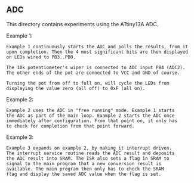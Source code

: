 ADC
---

This directory contains experiments using the ATtiny13A ADC.

Example 1:

    Example 1 continuously starts the ADC and polls the results, from it
    upon completion. Then the 4 most significant bits are then displayed
    on LEDs wired to PB3..PB0. 

    The 10k potentiometer's wiper is connected to ADC input PB4 (ADC2).
    The other ends of the pot are connected to VCC and GND of course.

    Turning the pot from off to full on, will cycle the LEDs from 
    displaying the value zero (all off) to 0xF (all on).

Example 2:

    Example 2 uses the ADC in "free running" mode. Example 1 starts
    the ADC as part of the main loop. Example 2 starts the ADC once
    immediately after configuration. From that point on, it only has 
    to check for completion from that point forward.

Example 3:

    Example 3 expands on example 2, by making it interrupt driven.
    The interrupt service routine reads the ADC result and deposits
    the ADC result into SRAM. The ISR also sets a flag in SRAM to
    signal to the main program that a new conversion result is 
    available. The main program then only has to check the SRAM
    flag and display the saved ADC value when the flag is set.
